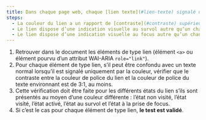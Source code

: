 ```yaml
---
title: Dans chaque page web, chaque [lien texte](#lien-texte) signalé uniquement par la couleur, et dont la nature n’est pas évidente, vérifie-t-il ces conditions ?
steps:
  - La couleur du lien a un rapport de [contraste](#contraste) supérieur ou égal à 3:1 par rapport au texte environnant.
  - Le lien dispose d’une indication visuelle au survol autre qu’un changement de couleur.
  - Le lien dispose d’une indication visuelle au focus autre qu’un changement de couleur.
---
```


1. Retrouver dans le document les éléments de type lien (élément `<a>` ou élément pourvu d’un attribut WAI-ARIA `role="link"`).
2. Pour chaque élément de type lien, s’il peut être confondu avec un texte normal lorsqu’il est signalé uniquement par la couleur, vérifier que le contraste entre la couleur de police du lien et la couleur de police du texte environnant est de 3:1, au moins.
3. Cette vérification doit être faite pour les différents états du lien s’ils sont présentés au moyen d’une couleur différente : l’état non visité, l’état visité, l’état activé, l’état au survol et l’état à la prise de focus.
4. Si c’est le cas pour chaque élément de type lien, **le test est validé**.
